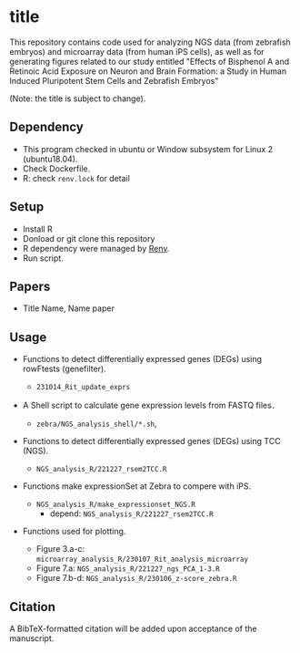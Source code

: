 # title

This repository contains code used for analyzing NGS data (from zebrafish embryos) and microarray data (from human iPS cells), as well as for generating figures related to our study entitled "Effects of Bisphenol A and Retinoic Acid Exposure on Neuron and Brain Formation: a Study in Human Induced Pluripotent Stem Cells and Zebrafish Embryos"

(Note: the title is subject to change).

## Dependency

- This program checked in ubuntu or Window subsystem for Linux 2 (ubuntu18.04).
- Check Dockerfile.
- R: check `renv.lock` for detail

## Setup

- Install R
- Donload or git clone this repository
- R dependency were managed by [Renv](https://rstudio.github.io/renv/articles/renv.html).
- Run script.

## Papers

- Title
  Name, Name
  paper

## Usage

- Functions to detect differentially expressed genes (DEGs) using rowFtests (genefilter).
  - `231014_Rit_update_exprs`

- A Shell script to calculate gene expression levels from FASTQ files．
  - `zebra/NGS_analysis_shell/*.sh`,
- Functions to detect differentially expressed genes (DEGs) using TCC (NGS).
  - `NGS_analysis_R/221227_rsem2TCC.R`

- Functions make expressionSet at Zebra to compere with iPS.
  - `NGS_analysis_R/make_expressionset_NGS.R`
    - depend: `NGS_analysis_R/221227_rsem2TCC.R`

- Functions used for plotting.
  - Figure 3.a-c: `microarray_analysis_R/230107_Rit_analysis_microarray`
  - Figure 7.a: `NGS_analysis_R/221227_ngs_PCA_1-3.R`
  - Figure 7.b-d: `NGS_analysis_R/230106_z-score_zebra.R`

## Citation

A BibTeX-formatted citation will be added upon acceptance of the manuscript.
